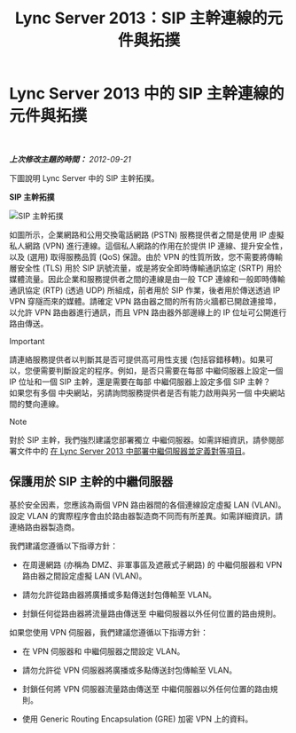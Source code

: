 ﻿---
title: Lync Server 2013：SIP 主幹連線的元件與拓撲
TOCTitle: SIP 主幹連線的元件與拓撲
ms:assetid: 8ed9a9d0-517e-4f36-a131-22cdafa257fa
ms:mtpsurl: https://technet.microsoft.com/zh-tw/library/Gg398720(v=OCS.15)
ms:contentKeyID: 49291637
ms.date: 08/10/2015
mtps_version: v=OCS.15
ms.translationtype: HT
---

# Lync Server 2013 中的 SIP 主幹連線的元件與拓撲

 

_**上次修改主題的時間：** 2012-09-21_

下圖說明 Lync Server 中的 SIP 主幹拓撲。

**SIP 主幹拓撲**

![SIP 主幹拓撲](images/Gg398720.669fb55d-7c81-4e21-9421-fabc43d6e064(OCS.15).jpg "SIP 主幹拓撲")

如圖所示，企業網路和公用交換電話網路 (PSTN) 服務提供者之間是使用 IP 虛擬私人網路 (VPN) 進行連線。這個私人網路的作用在於提供 IP 連線、提升安全性，以及 (選用) 取得服務品質 (QoS) 保證。由於 VPN 的性質所致，您不需要將傳輸層安全性 (TLS) 用於 SIP 訊號流量，或是將安全即時傳輸通訊協定 (SRTP) 用於媒體流量。因此企業和服務提供者之間的連線是由一般 TCP 連線和一般即時傳輸通訊協定 (RTP) (透過 UDP) 所組成，前者用於 SIP 作業，後者用於傳送透過 IP VPN 穿隧而來的媒體。請確定 VPN 路由器之間的所有防火牆都已開啟連接埠，以允許 VPN 路由器進行通訊，而且 VPN 路由器外部邊緣上的 IP 位址可公開進行路由傳送。

> [!IMPORTANT]
> 請連絡服務提供者以判斷其是否可提供高可用性支援 (包括容錯移轉)。如果可以，您便需要判斷設定的程序。例如，是否只需要在每部 中繼伺服器上設定一個 IP 位址和一個 SIP 主幹，還是需要在每部 中繼伺服器上設定多個 SIP 主幹？<br />
> 如果您有多個 中央網站，另請詢問服務提供者是否有能力啟用與另一個 中央網站間的雙向連線。


> [!NOTE]  
> 對於 SIP 主幹，我們強烈建議您部署獨立 中繼伺服器。如需詳細資訊，請參閱部署文件中的 <a href="lync-server-2013-deploying-mediation-servers-and-defining-peers.md">在 Lync Server 2013 中部署中繼伺服器並定義對等項目</a>。



## 保護用於 SIP 主幹的中繼伺服器

基於安全因素，您應該為兩個 VPN 路由器間的各個連線設定虛擬 LAN (VLAN)。設定 VLAN 的實際程序會由於路由器製造商不同而有所差異。如需詳細資訊，請連絡路由器製造商。

我們建議您遵循以下指導方針：

  - 在周邊網路 (亦稱為 DMZ、非軍事區及遮蔽式子網路) 的 中繼伺服器和 VPN 路由器之間設定虛擬 LAN (VLAN)。

  - 請勿允許從路由器將廣播或多點傳送封包傳輸至 VLAN。

  - 封鎖任何從路由器將流量路由傳送至 中繼伺服器以外任何位置的路由規則。

如果您使用 VPN 伺服器，我們建議您遵循以下指導方針：

  - 在 VPN 伺服器和 中繼伺服器之間設定 VLAN。

  - 請勿允許從 VPN 伺服器將廣播或多點傳送封包傳輸至 VLAN。

  - 封鎖任何將 VPN 伺服器流量路由傳送至 中繼伺服器以外任何位置的路由規則。

  - 使用 Generic Routing Encapsulation (GRE) 加密 VPN 上的資料。

